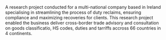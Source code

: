 A research project conducted for a multi-national company based in Ireland  specialising in streamlining the process of duty reclaims, ensuring compliance and maximizing recoveries for clients. This research project enabled the business deliver cross-border trade advisory and consultation on goods classificatio, HS codes, duties and tarriffs accross 66 countries in 4 continents.

